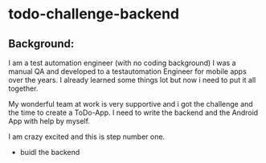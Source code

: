 # todo-challenge-backend

## Background:
I am a test automation engineer (with no coding background) I was a manual QA and developed to a testautomation Engineer for mobile apps over the years.
I already learned some things lot but now i need to put it all together.

My wonderful team at work is very supportive and i got the challenge and the time to create a ToDo-App. I need to write the backend and the Android App with help by myself.

I am crazy excited and this is step number one.

- buidl the backend
